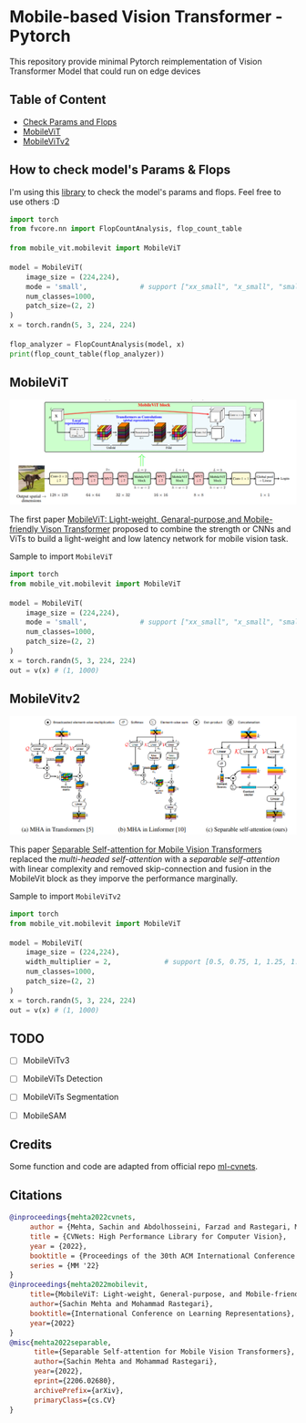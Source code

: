 # Mobile-based Vision Transformer - Pytorch

This repository provide minimal Pytorch reimplementation of Vision Transformer Model that could run on edge devices


## Table of Content

- [Check Params and Flops](#how-to-check-models-params--flops)
- [MobileViT](#MobileViT)
- [MobileViTv2](#mobilevitv2)


## How to check model's Params & Flops

I'm using this <a href="https://github.com/facebookresearch/fvcore">library</a> to check the model's params and flops. Feel free to use others :D

```python
import torch
from fvcore.nn import FlopCountAnalysis, flop_count_table 

from mobile_vit.mobilevit import MobileViT

model = MobileViT(
    image_size = (224,224), 
    mode = 'small',             # support ["xx_small", "x_small", "small"] as shown in paper
    num_classes=1000, 
    patch_size=(2, 2)
)
x = torch.randn(5, 3, 224, 224)

flop_analyzer = FlopCountAnalysis(model, x)
print(flop_count_table(flop_analyzer))
```

## MobileViT

<img src="./asset/mobilevit.png" ></img>

The first paper <a href="https://arxiv.org/abs/2110.02178">MobileViT: Light-weight, Genaral-purpose,and Mobile-friendly Vison Transformer</a> proposed to combine the strength or CNNs and ViTs to build a light-weight and low latency network for mobile vision task.

Sample to import `MobileViT`

```python
import torch
from mobile_vit.mobilevit import MobileViT

model = MobileViT(
    image_size = (224,224), 
    mode = 'small',             # support ["xx_small", "x_small", "small"] as shown in paper
    num_classes=1000, 
    patch_size=(2, 2)
)
x = torch.randn(5, 3, 224, 224)
out = v(x) # (1, 1000)
```

## MobileVitv2

<img src="./asset/mobilevitv2.png"></img>

This paper <a href="https://arxiv.org/abs/2206.02680">Separable Self-attention for Mobile Vision Transformers</a> replaced the *multi-headed self-attention* with a *separable self-attention* with linear complexity and removed skip-connection and fusion in the MobileVit block as they imporve the performance marginally.

Sample to import `MobileViTv2`

```python
import torch
from mobile_vit.mobilevit import MobileViT

model = MobileViT(
    image_size = (224,224), 
    width_multiplier = 2,             # support [0.5, 0.75, 1, 1.25, 1.5, 1.75, 2] as shown in paper
    num_classes=1000, 
    patch_size=(2, 2)
)
x = torch.randn(5, 3, 224, 224)
out = v(x) # (1, 1000)
```

## TODO
- [ ] MobileViTv3
- [ ] MobileViTs Detection
- [ ] MobileViTs Segmentation
- [ ] MobileSAM


## Credits
Some function and code are adapted from official repo <a href="https://github.com/apple/ml-cvnets">ml-cvnets</a>.


## Citations
```bibtex
@inproceedings{mehta2022cvnets, 
     author = {Mehta, Sachin and Abdolhosseini, Farzad and Rastegari, Mohammad}, 
     title = {CVNets: High Performance Library for Computer Vision}, 
     year = {2022}, 
     booktitle = {Proceedings of the 30th ACM International Conference on Multimedia}, 
     series = {MM '22} 
}
@inproceedings{mehta2022mobilevit,
     title={MobileViT: Light-weight, General-purpose, and Mobile-friendly Vision Transformer},
     author={Sachin Mehta and Mohammad Rastegari},
     booktitle={International Conference on Learning Representations},
     year={2022}
}
@misc{mehta2022separable,
      title={Separable Self-attention for Mobile Vision Transformers}, 
      author={Sachin Mehta and Mohammad Rastegari},
      year={2022},
      eprint={2206.02680},
      archivePrefix={arXiv},
      primaryClass={cs.CV}
}
```